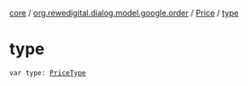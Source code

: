 [core](../../index.md) / [org.rewedigital.dialog.model.google.order](../index.md) / [Price](index.md) / [type](./type.md)

# type

`var type: `[`PriceType`](../-price-type/index.md)